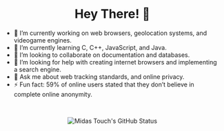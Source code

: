 <div align="center">
  
# Hey There! 👋

<div align="left">
  
- 🔭 I’m currently working on web browsers, geolocation systems, and videogame engines.
- 🌱 I’m currently learning C, C++, JavaScript, and Java.
- 👯 I’m looking to collaborate on documentation and databases.
- 🤔 I’m looking for help with creating internet browsers and implementing a search engine.
- 💬 Ask me about web tracking standards, and online privacy.
- ⚡ Fun fact: 59% of online users stated that they don’t believe in complete online anonymity.
  
<br/>
<div align="center">
  
![Midas Touch's GitHub Status](https://github-readme-stats.vercel.app/api?username=MidasTouch-MT&title_color=fdd700&border_color=fdd700&icon_color=fdd700&show_icons=true&include_all_commits=true&count_private=true&hide_rank=true&theme=vision-friendly-dark)
